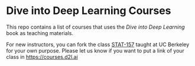 # Dive into Deep Learning Courses

This repo contains a list of courses that uses the *Dive into Deep Learning*
book as teaching materials.

For new instructors, you can fork the class
[STAT-157](https://github.com/diveintodeeplearning/berkeley-stat-157) taught
at UC Berkeley for your own purpose. Please let us know if you want to put a
link of your class in https://courses.d2l.ai
